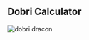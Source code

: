 ## Dobri Calculator

![dobri dracon](https://img.freepik.com/premium-vector/cute-cartoon-big-kind-dragon_156892-21.jpg)
